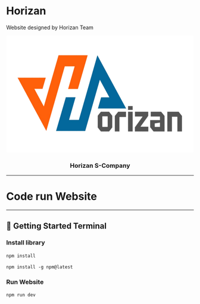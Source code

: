 # Horizan
 Website designed by Horizan Team


<p align="center">
  <a href="" rel="noopener">
 <img width=632px height=313px src="https://github.com/TylerHoangNg/Horizan/blob/main/src/public/img/HorizanL-nobg.svg" alt="Project logo"></a>
</p>

<h3 align="center">Horizan S-Company</h3>


---

# Code run Website
---
## 🏁 Getting Started <a name = "getting_started">Terminal</a>

### Install library
```
npm install
```
```
npm install -g npm@latest
```
### Run Website
```
npm run dev
```

